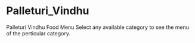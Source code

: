 # Palleturi_Vindhu
Palleturi Vindhu Food Menu
Select any available category to see the menu of the perticular category.